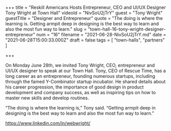 +++
title = "Reskill Americans Hosts Entrepreneur, CEO and UI/UX Designer Tony Wright at Town Hall"
videoId = "NivSoU2jTrY"
guest = "Tony Wright"
guestTitle = "Designer and Entrepreneur"
quote = "The doing is where the learning is. Getting armpit deep in designing is the best way to learn and also the most fun way to learn."
slug = "town-hall-16-tony-wright-designer-entrepreneur"
num = "16"
filename = "2021-06-28-NivSoU2jTrY.md"
date = "2021-06-28T15:00:33.000Z"
draft = false
tags = [ "town-halls", "partners" ]

+++

On Monday June 28th, we invited Tony Wright, CEO, entrepreneur and UI/UX designer to speak at our Town Hall. Tony, CEO of Rescue Time, has a long career as an entrepreneur, founding numerous startups, including through the famed Y-Combinator startup incubator.  He shared details about his career progression, the importance of good design in product development and company success, as well as inspiring tips on how to master new skills and develop routines. 

“The doing is where the learning is,” Tony said. “Getting armpit deep in designing is the best way to learn and also the most fun way to learn.” 

https://www.linkedin.com/in/webwright/
